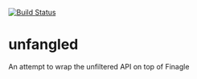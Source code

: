 [![Build Status](https://travis-ci.org/leeavital/unfanged.svg?branch=master)](https://travis-ci.org/leeavital/unfanged)


unfangled
========

An attempt to wrap the unfiltered API on top of Finagle
